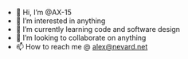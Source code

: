 - 👋 Hi, I’m @AX-15
- 👀 I’m interested in anything
- 🌱 I’m currently learning code and software design
- 💞️ I’m looking to collaborate on anything
- 📫 How to reach me @ alex@nevard.net

<!---
AX-15/AX-15 is a ✨ special ✨ repository because its `README.md` (this file) appears on your GitHub profile.
You can click the Preview link to take a look at your changes.
--->
